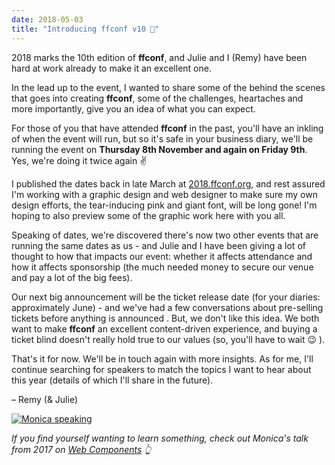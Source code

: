 ```yaml
---
date: 2018-05-03
title: "Introducing ffconf v10 🎂"
---
```


2018 marks the 10th edition of **ffconf**, and Julie and I (Remy) have been hard at work already to make it an excellent one.

In the lead up to the event, I wanted to share some of the behind the scenes that goes into creating **ffconf**, some of the challenges, heartaches and more importantly, give you an idea of what you can expect.

For those of you that have attended **ffconf** in the past, you'll have an inkling of when the event will run, but so it's safe in your business diary, we'll be running the event on **Thursday 8th November and again on Friday 9th**. Yes, we're doing it twice again ✌️

I published the dates back in late March at [2018.ffconf.org](https://2018.ffconf.org), and rest assured I'm working with a graphic design and web designer to make sure my own design efforts, the tear-inducing pink and giant font, will be long gone! I'm hoping to also preview some of the graphic work here with you all.

Speaking of dates, we're discovered there's now two other events that are running the same dates as us - and Julie and I have been giving a lot of thought to how that impacts our event: whether it affects attendance and how it affects sponsorship (the much needed money to secure our venue and pay a lot of the big fees).

Our next big announcement will be the ticket release date (for your diaries: approximately June) - and we've had a few conversations about pre-selling tickets before anything is announced . But, we don't like this idea. We both want to make **ffconf** an excellent content-driven experience, and buying a ticket blind doesn't really hold true to our values (so, you'll have to wait 😉 ).

That's it for now. We'll be in touch again with more insights. As for me, I'll continue searching for speakers to match the topics I want to hear about this year (details of which I'll share in the future).

– Remy (& Julie)

[![Monica speaking](https://convertkit.s3.amazonaws.com/assets/pictures/40116/1248450/content_38331932851_01373802ff_z.jpg)](https://www.youtube.com/watch?v=326SIMmRjc8&index=3&list=PLXmT1r4krsTo5KtThq4dATD_ctsV8mdJQ)

_If you find yourself wanting to learn something, check out Monica's talk from 2017 on [Web Components](https://www.youtube.com/watch?v=326SIMmRjc8&index=3&list=PLXmT1r4krsTo5KtThq4dATD_ctsV8mdJQ) 👆_
